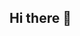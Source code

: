 ## Hi there 👋

<!--
**8459mahi/8459mahi** is a ✨ _special_ ✨ repository because its `README.md` (this file) appears on your GitHub profile.

Here are some ideas to get you started:

- 👋 Hi, I’m Mahadevi Lokhande
-👨🏻‍🎓 I'm a second year MCS computer science at Swami Ramanand Teerth Marathwada University, Nanded(SRTMUN).
-👀 I'm familiar with Data Analysis.
-🌱 I’m currently learning ML.
-💞️ I’m looking to collaborate on any project related to Data Analysis
-☎️ Let's connect at : https://www.linkedin.com/in/mahadevi-lokhande-98582a247
-🦉 Proficient in English, Marathi and Hindi languages
-✌️ Thank you for visiting my github profile.
-->
